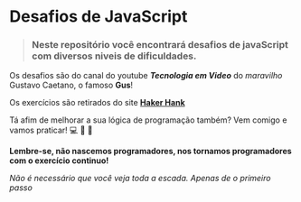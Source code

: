 # **Desafios de JavaScript**

>### Neste repositório você encontrará desafios de javaScript com diversos niveis de dificuldades.


Os desafios são do canal do youtube **_Tecnologia em Video_** do _maravilho_ Gustavo Caetano, o famoso **Gus**!

Os exercícios são retirados do site **[Haker Hank](https://www.hackerrank.com/)**

Tá afim de melhorar a sua lógica de programação também? Vem comigo e vamos praticar! :computer: :muscle: :rocket:

**Lembre-se, não nascemos programadores, nos tornamos programadores com o exercício continuo!**

_Não é necessário que você veja toda a escada. Apenas de o primeiro passo_

